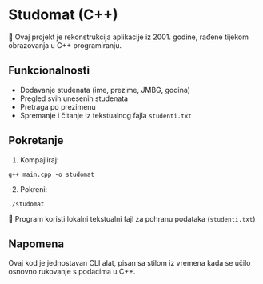 
# Studomat (C++)

🧾 Ovaj projekt je rekonstrukcija aplikacije iz 2001. godine, rađene tijekom obrazovanja u C++ programiranju.

## Funkcionalnosti

- Dodavanje studenata (ime, prezime, JMBG, godina)
- Pregled svih unesenih studenata
- Pretraga po prezimenu
- Spremanje i čitanje iz tekstualnog fajla `studenti.txt`

## Pokretanje

1. Kompajliraj:
```
g++ main.cpp -o studomat
```

2. Pokreni:
```
./studomat
```

📂 Program koristi lokalni tekstualni fajl za pohranu podataka (`studenti.txt`)

## Napomena

Ovaj kod je jednostavan CLI alat, pisan sa stilom iz vremena kada se učilo osnovno rukovanje s podacima u C++.
